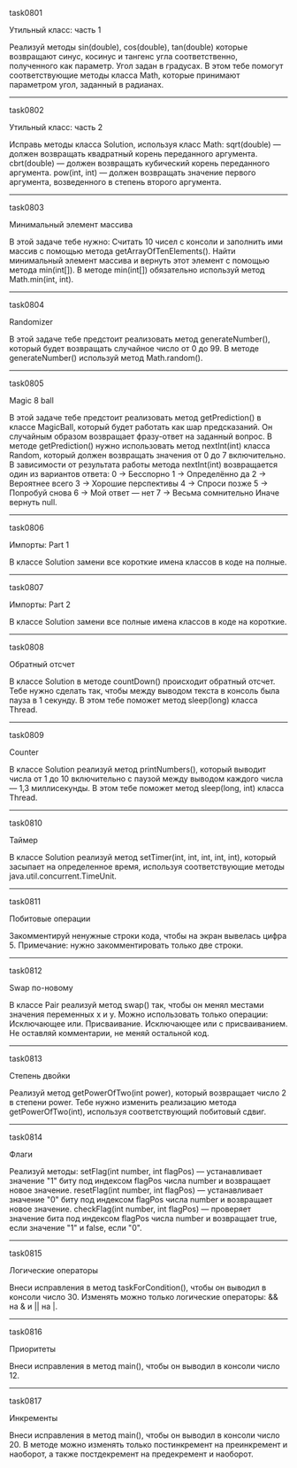 task0801

Утильный класс: часть 1

Реализуй методы sin(double), cos(double), tan(double) которые возвращают синус, косинус и тангенс угла соответственно, 
полученного как параметр. Угол задан в градусах.
В этом тебе помогут соответствующие методы класса Math, которые принимают параметром угол, заданный в радианах.

***

task0802

Утильный класс: часть 2

Исправь методы класса Solution, используя класс Math:
sqrt(double) — должен возвращать квадратный корень переданного аргумента.
cbrt(double) — должен возвращать кубический корень переданного аргумента.
pow(int, int) — должен возвращать значение первого аргумента, возведенного в степень второго аргумента.

***

task0803

Минимальный элемент массива

В этой задаче тебе нужно:
Считать 10 чисел с консоли и заполнить ими массив с помощью метода getArrayOfTenElements().
Найти минимальный элемент массива и вернуть этот элемент с помощью метода min(int[]).
В методе min(int[]) обязательно используй метод Math.min(int, int).

***

task0804

Randomizer

В этой задаче тебе предстоит реализовать метод generateNumber(), который будет возвращать случайное число от 0 до 99.
В методе generateNumber() используй метод Math.random().

***

task0805

Magic 8 ball

В этой задаче тебе предстоит реализовать метод getPrediction() в классе MagicBall, 
который будет работать как шар предсказаний.
Он случайным образом возвращает фразу-ответ на заданный вопрос. 
В методе getPrediction() нужно использовать метод nextInt(int) класса Random, который должен возвращать значения от 0 до 7 включительно.
В зависимости от результата работы метода nextInt(int) возвращается один из вариантов ответа:
0 -> Бесспорно
1 -> Определённо да
2 -> Вероятнее всего
3 -> Хорошие перспективы
4 -> Спроси позже
5 -> Попробуй снова
6 -> Мой ответ — нет
7 -> Весьма сомнительно
Иначе вернуть null.

***

task0806

Импорты: Part 1

В классе Solution замени все короткие имена классов в коде на полные.

***

task0807

Импорты: Part 2

В классе Solution замени все полные имена классов в коде на короткие.

***

task0808

Обратный отсчет

В классе Solution в методе countDown() происходит обратный отсчет. Тебе нужно сделать так, 
чтобы между выводом текста в консоль была пауза в 1 секунду. В этом тебе поможет метод sleep(long) класса Thread.

***

task0809

Counter

В классе Solution реализуй метод printNumbers(), который выводит числа от 1 до 10 включительно 
с паузой между выводом каждого числа — 1,3 миллисекунды. В этом тебе поможет метод sleep(long, int) класса Thread.

***

task0810

Таймер

В классе Solution реализуй метод setTimer(int, int, int, int, int), который засыпает на определенное время, 
используя соответствующие методы java.util.concurrent.TimeUnit.

***

task0811

Побитовые операции

Закомментируй ненужные строки кода, чтобы на экран вывелась цифра 5.
Примечание: нужно закомментировать только две строки.

***

task0812

Swap по-новому

В классе Pair реализуй метод swap() так, чтобы он менял местами значения переменных x и y.
Можно использовать только операции:
Исключающее или.
Присваивание.
Исключающее или с присваиванием.
Не оставляй комментарии, не меняй остальной код.

***

task0813

Степень двойки

Реализуй метод getPowerOfTwo(int power), который возвращает число 2 в степени power.
Тебе нужно изменить реализацию метода getPowerOfTwo(int), используя соответствующий побитовый сдвиг.

***

task0814

Флаги

Реализуй методы:
setFlag(int number, int flagPos) — устанавливает значение "1" биту под индексом flagPos числа number 
и возвращает новое значение.
resetFlag(int number, int flagPos) — устанавливает значение "0" биту под индексом flagPos числа number 
и возвращает новое значение.
checkFlag(int number, int flagPos) — проверяет значение бита под индексом flagPos числа number и возвращает true, 
если значение "1" и false, если "0".

***

task0815

Логические операторы

Внеси исправления в метод taskForCondition(), чтобы он выводил в консоли число 30. 
Изменять можно только логические операторы: && на & и || на |.

***

task0816

Приоритеты

Внеси исправления в метод main(), чтобы он выводил в консоли число 12.

***

task0817

Инкременты

Внеси исправления в метод main(), чтобы он выводил в консоли число 20.
В методе можно изменять только постинкремент на преинкремент и наоборот, 
а также постдекремент на предекремент и наоборот.

